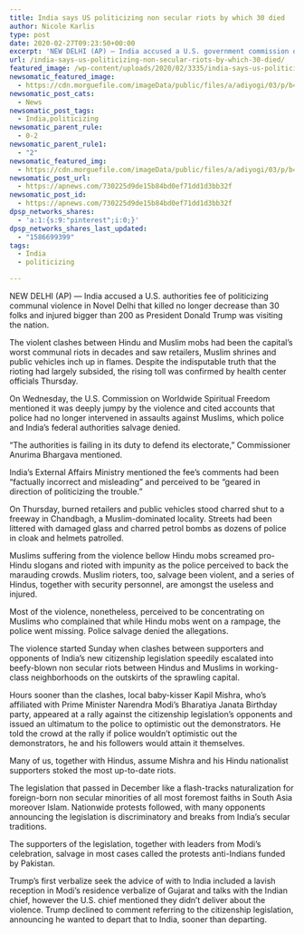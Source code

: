 ```yaml
---
title: India says US politicizing non secular riots by which 30 died
author: Nicole Karlis
type: post
date: 2020-02-27T09:23:50+00:00
excerpt: 'NEW DELHI (AP) — India accused a U.S. government commission of politicizing communal violence in New Delhi that killed at least 30 people and injured more than 200 as President Donald Trump was visiting the country.The violent clashes between Hindu and Muslim mobs were the capital’s worst communal riots in decades and saw shops, Muslim&hellip;'
url: /india-says-us-politicizing-non-secular-riots-by-which-30-died/
featured_image: /wp-content/uploads/2020/02/3335/india-says-us-politicizing-non-secular-riots-by-which-30-died.jpg
newsomatic_featured_image:
  - https://cdn.morguefile.com/imageData/public/files/a/adiyogi/03/p/b470cfdbc57fd9b8d563fa4a55f4d22b.jpg
newsomatic_post_cats:
  - News
newsomatic_post_tags:
  - India,politicizing
newsomatic_parent_rule:
  - 0-2
newsomatic_parent_rule1:
  - "2"
newsomatic_featured_img:
  - https://cdn.morguefile.com/imageData/public/files/a/adiyogi/03/p/b470cfdbc57fd9b8d563fa4a55f4d22b.jpg
newsomatic_post_url:
  - https://apnews.com/730225d9de15b84bd0ef71dd1d3bb32f
newsomatic_post_id:
  - https://apnews.com/730225d9de15b84bd0ef71dd1d3bb32f
dpsp_networks_shares:
  - 'a:1:{s:9:"pinterest";i:0;}'
dpsp_networks_shares_last_updated:
  - "1586699399"
tags:
  - India
  - politicizing

---
```

<div class="Article" data-key="article">
  <p class="Component-root-0-2-76 Component-p-0-2-68">
    NEW DELHI (AP) — India accused a U.S. authorities fee of politicizing communal violence in Novel Delhi that killed no longer decrease than 30 folks and injured bigger than 200 as President Donald Trump was visiting the nation.
  </p>
  
  <p class="Component-root-0-2-76 Component-p-0-2-68">
    The violent clashes between Hindu and Muslim mobs had been the capital’s worst communal riots in decades and saw retailers, Muslim shrines and public vehicles inch up in flames. Despite the indisputable truth that the rioting had largely subsided, the rising toll was confirmed by health center officials Thursday.
  </p>
  
  <p class="Component-root-0-2-76 Component-p-0-2-68">
    On Wednesday, the U.S. Commission on Worldwide Spiritual Freedom mentioned it was deeply jumpy by the violence and cited accounts that police had no longer intervened in assaults against Muslims, which police and India’s federal authorities salvage denied.
  </p>
  
  <div data-key="ad-placeholder" id="div-gpt-ad-1470255291270-0" class="DFPSlot Component-dfp-0-2-72 Component-ad-0-2-39">
  </div>
  
  <p class="Component-root-0-2-76 Component-p-0-2-68">
    “The authorities is failing in its duty to defend its electorate,” Commissioner Anurima Bhargava mentioned.
  </p>
  
  <p class="Component-root-0-2-76 Component-p-0-2-68">
    India’s External Affairs Ministry mentioned the fee’s comments had been “factually incorrect and misleading” and perceived to be “geared in direction of politicizing the trouble.”
  </p>
  
  <p class="Component-root-0-2-76 Component-p-0-2-68">
    On Thursday, burned retailers and public vehicles stood charred shut to a freeway in Chandbagh, a Muslim-dominated locality. Streets had been littered with damaged glass and charred petrol bombs as dozens of police in cloak and helmets patrolled.
  </p>
  
  <p class="Component-root-0-2-76 Component-p-0-2-68">
    Muslims suffering from the violence bellow Hindu mobs screamed pro-Hindu slogans and rioted with impunity as the police perceived to back the marauding crowds. Muslim rioters, too, salvage been violent, and a series of Hindus, together with security personnel, are amongst the useless and injured.
  </p>
  
  <p class="Component-root-0-2-76 Component-p-0-2-68">
    Most of the violence, nonetheless, perceived to be concentrating on Muslims who complained that while Hindu mobs went on a rampage, the police went missing. Police salvage denied the allegations.
  </p>
  
  <p class="Component-root-0-2-76 Component-p-0-2-68">
    The violence started Sunday when clashes between supporters and opponents of India’s new citizenship legislation speedily escalated into beefy-blown non secular riots between Hindus and Muslims in working-class neighborhoods on the outskirts of the sprawling capital.
  </p>
  
  <p class="Component-root-0-2-76 Component-p-0-2-68">
    Hours sooner than the clashes, local baby-kisser Kapil Mishra, who&#8217;s affiliated with Prime Minister Narendra Modi’s Bharatiya Janata Birthday party, appeared at a rally against the citizenship legislation’s opponents and issued an ultimatum to the police to optimistic out the demonstrators. He told the crowd at the rally if police wouldn’t optimistic out the demonstrators, he and his followers would attain it themselves.
  </p>
  
  <p class="Component-root-0-2-76 Component-p-0-2-68">
    Many of us, together with Hindus, assume Mishra and his Hindu nationalist supporters stoked the most up-to-date riots.
  </p>
  
  <div data-key="ad-placeholder" id="div-gpt-ad-1470255291270-1" class="DFPSlot Component-dfp-0-2-72 Component-ad-0-2-39">
  </div>
  
  <p class="Component-root-0-2-76 Component-p-0-2-68">
    The legislation that passed in December like a flash-tracks naturalization for foreign-born non secular minorities of all most foremost faiths in South Asia moreover Islam. Nationwide protests followed, with many opponents announcing the legislation is discriminatory and breaks from India’s secular traditions.
  </p>
  
  <p class="Component-root-0-2-76 Component-p-0-2-68">
    The supporters of the legislation, together with leaders from Modi’s celebration, salvage in most cases called the protests anti-Indians funded by Pakistan.
  </p>
  
  <p class="Component-root-0-2-76 Component-p-0-2-68">
    Trump’s first verbalize seek the advice of with to India included a lavish reception in Modi’s residence verbalize of Gujarat and talks with the Indian chief, however the U.S. chief mentioned they didn’t deliver about the violence. Trump declined to comment referring to the citizenship legislation, announcing he wanted to depart that to India, sooner than departing.
  </p>
</div>